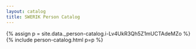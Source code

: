 ```yaml
---
layout: catalog
title: SWERIK Person Catalog
---
```

{% assign p = site.data._person-catalog.i-Lv4UkR3Qh5Z1mUCTAdeMZo %}
{% include person-catalog.html p=p %}

